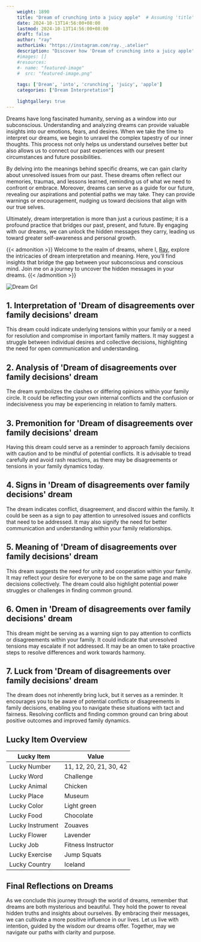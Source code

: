 ```yaml
---
    weight: 1890
    title: "Dream of crunching into a juicy apple"  # Assuming 'title' column exists
    date: 2024-10-13T14:56:00+08:00
    lastmod: 2024-10-13T14:56:00+08:00
    draft: false
    author: "ray"
    authorLink: "https://instagram.com/ray._.atelier"
    description: "Discover how 'Dream of crunching into a juicy apple' can interpret your future and uncover its significant meanings in your life."
    #images: []
    #resources:
    #- name: "featured-image"
    #  src: "featured-image.png"
    
    tags: ['Dream', 'into', 'crunching', 'juicy', 'apple']
    categories: ["Dream Interpretation"]
    
    lightgallery: true
---
```

    
Dreams have long fascinated humanity, serving as a window into our subconscious. Understanding and analyzing dreams can provide valuable insights into our emotions, fears, and desires. When we take the time to interpret our dreams, we begin to unravel the complex tapestry of our inner thoughts. This process not only helps us understand ourselves better but also allows us to connect our past experiences with our present circumstances and future possibilities.

By delving into the meanings behind specific dreams, we can gain clarity about unresolved issues from our past. These dreams often reflect our memories, traumas, and lessons learned, reminding us of what we need to confront or embrace. Moreover, dreams can serve as a guide for our future, revealing our aspirations and potential paths we may take. They can provide warnings or encouragement, nudging us toward decisions that align with our true selves.

Ultimately, dream interpretation is more than just a curious pastime; it is a profound practice that bridges our past, present, and future. By engaging with our dreams, we can unlock the hidden messages they carry, leading us toward greater self-awareness and personal growth.

{{< admonition >}}
Welcome to the realm of dreams, where I, [Ray](https://instagram.com/ray._.atelier), explore the intricacies of dream interpretation and meaning. Here, you’ll find insights that bridge the gap between your subconscious and conscious mind. Join me on a journey to uncover the hidden messages in your dreams.
{{< /admonition >}}

![Dream Grl](https://cdn.pixabay.com/photo/2017/11/02/03/35/gothic-2910057_1280.jpg "Dream Grl")

## 1. Interpretation of 'Dream of disagreements over family decisions' dream

This dream could indicate underlying tensions within your family or a need for resolution and compromise in important family matters. It may suggest a struggle between individual desires and collective decisions, highlighting the need for open communication and understanding.

## 2. Analysis of 'Dream of disagreements over family decisions' dream

The dream symbolizes the clashes or differing opinions within your family circle. It could be reflecting your own internal conflicts and the confusion or indecisiveness you may be experiencing in relation to family matters.

## 3. Premonition for 'Dream of disagreements over family decisions' dream

Having this dream could serve as a reminder to approach family decisions with caution and to be mindful of potential conflicts. It is advisable to tread carefully and avoid rash reactions, as there may be disagreements or tensions in your family dynamics today.

## 4. Signs in 'Dream of disagreements over family decisions' dream

The dream indicates conflict, disagreement, and discord within the family. It could be seen as a sign to pay attention to unresolved issues and conflicts that need to be addressed. It may also signify the need for better communication and understanding within your family relationships.

## 5. Meaning of 'Dream of disagreements over family decisions' dream

This dream suggests the need for unity and cooperation within your family. It may reflect your desire for everyone to be on the same page and make decisions collectively. The dream could also highlight potential power struggles or challenges in finding common ground.

## 6. Omen in 'Dream of disagreements over family decisions' dream

This dream might be serving as a warning sign to pay attention to conflicts or disagreements within your family. It could indicate that unresolved tensions may escalate if not addressed. It may be an omen to take proactive steps to resolve differences and work towards harmony.

## 7. Luck from 'Dream of disagreements over family decisions' dream

The dream does not inherently bring luck, but it serves as a reminder. It encourages you to be aware of potential conflicts or disagreements in family decisions, enabling you to navigate these situations with tact and fairness. Resolving conflicts and finding common ground can bring about positive outcomes and improved family dynamics.

## Lucky Item Overview
| Lucky Item          | Value              |
|---------------|--------------------|
| Lucky Number        | 11, 12, 20, 21, 30, 42  |
| Lucky Word          | Challenge |
| Lucky Animal        | Chicken |
| Lucky Place         | Museum     |
| Lucky Color         | Light green     |
| Lucky Food          | Chocolate      |
| Lucky Instrument    | Zouaves |
| Lucky Flower        | Lavender    |
| Lucky Job           | Fitness Instructor       |
| Lucky Exercise      | Jump Squats  |
| Lucky Country       | Iceland    |


##  Final Reflections on Dreams

As we conclude this journey through the world of dreams, remember that dreams are both mysterious and beautiful. They hold the power to reveal hidden truths and insights about ourselves. By embracing their messages, we can cultivate a more positive influence in our lives. Let us live with intention, guided by the wisdom our dreams offer. Together, may we navigate our paths with clarity and purpose.
